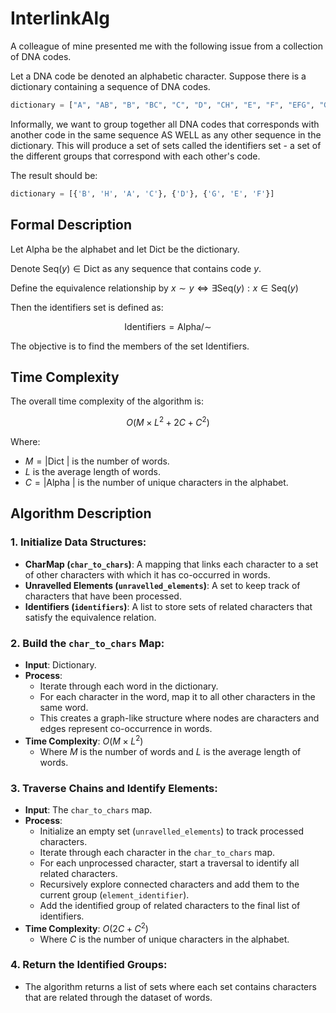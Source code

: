 # InterlinkAlg
A colleague of mine presented me with the following issue from a collection of DNA codes.

Let a DNA code be denoted an alphabetic character. Suppose there is a dictionary containing a sequence of DNA codes. 
```python 
dictionary = ["A", "AB", "B", "BC", "C", "D", "CH", "E", "F", "EFG", "G", "FG", "H"]
```
Informally, we want to group together all DNA codes that corresponds with another code in the same sequence AS WELL as any 
other sequence in the dictionary. This will produce a set of sets called the identifiers set - a set of the different groups
that correspond with each other's code.

The result should be:
```python 
dictionary = [{'B', 'H', 'A', 'C'}, {'D'}, {'G', 'E', 'F'}]
```

## Formal Description

Let $\text{Alpha}$ be the alphabet and let $\text{Dict}$ be the dictionary.

Denote $\text{Seq}(y) \in \text{Dict}$ as any sequence that contains code $y$.

Define the equivalence relationship by $x \sim y \iff \exists \text{Seq}(y) : x \in \text{Seq}(y)$

Then the identifiers set is defined as:

$$
\text{Identifiers} = \text{Alpha} / \sim
$$

The objective is to find the members of the set $\text{Identifiers}$.

## Time Complexity

The overall time complexity of the algorithm is:

$$
O(M \times L^2 + 2C + C^2)
$$

Where:
-  $M = |\text{Dict }|$ is the number of words.
- $L$ is the average length of words.
- $C=|\text{Alpha }|$ is the number of unique characters in the alphabet.

## Algorithm Description
### 1. Initialize Data Structures:
- **CharMap (`char_to_chars`)**: A mapping that links each character to a set of other characters with which it has co-occurred in words.
- **Unravelled Elements (`unravelled_elements`)**: A set to keep track of characters that have been processed.
- **Identifiers (`identifiers`)**: A list to store sets of related characters that satisfy the equivalence relation.

### 2. Build the `char_to_chars` Map:

- **Input**: Dictionary.
- **Process**:
  - Iterate through each word in the dictionary.
  - For each character in the word, map it to all other characters in the same word.
  - This creates a graph-like structure where nodes are characters and edges represent co-occurrence in words.
- **Time Complexity**: $O(M \times L^2)$
  - Where $M$ is the number of words and $L$ is the average length of words.

### 3. Traverse Chains and Identify Elements:

- **Input**: The `char_to_chars` map.
- **Process**:
  - Initialize an empty set (`unravelled_elements`) to track processed characters.
  - Iterate through each character in the `char_to_chars` map.
  - For each unprocessed character, start a traversal to identify all related characters.
  - Recursively explore connected characters and add them to the current group (`element_identifier`).
  - Add the identified group of related characters to the final list of identifiers.
- **Time Complexity**: $O(2C + C^2)$
  - Where $C$ is the number of unique characters in the alphabet.

### 4. Return the Identified Groups:

- The algorithm returns a list of sets where each set contains characters that are related through the dataset of words.
